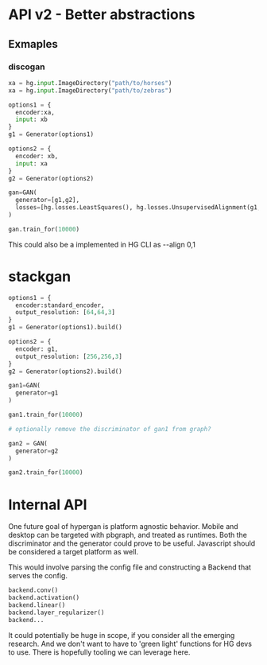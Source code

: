 # API v2 - Better abstractions

## Exmaples
### discogan

```python
xa = hg.input.ImageDirectory("path/to/horses")
xa = hg.input.ImageDirectory("path/to/zebras")

options1 = {
  encoder:xa,
  input: xb
}
g1 = Generator(options1)

options2 = {
  encoder: xb,
  input: xa
}
g2 = Generator(options2)

gan=GAN(
  generator=[g1,g2],
  losses=[hg.losses.LeastSquares(), hg.losses.UnsupervisedAlignment(g1, g2)]
)

gan.train_for(10000)

```
This could also be a implemented in HG CLI as --align 0,1

# stackgan


```python
options1 = {
  encoder:standard_encoder,
  output_resolution: [64,64,3]
}
g1 = Generator(options1).build()

options2 = {
  encoder: g1,
  output_resolution: [256,256,3]
}
g2 = Generator(options2).build()

gan1=GAN(
  generator=g1
)

gan1.train_for(10000)

# optionally remove the discriminator of gan1 from graph?

gan2 = GAN(
  generator=g2
)

gan2.train_for(10000)

```

# Internal API


One future goal of hypergan is platform agnostic behavior.  Mobile and desktop can be targeted with pbgraph, and treated as runtimes.  Both the discriminator and the generator could prove to be useful.  Javascript
should be considered a target platform as well.

This would involve parsing the config file and constructing a Backend that serves the config.

```python
backend.conv()
backend.activation()
backend.linear()
backend.layer_regularizer()
backend...
```
It could potentially be huge in scope, if you consider all the emerging research.  And we don't want to have to 'green light' functions for HG devs to use.  There is hopefully tooling we can leverage here.
